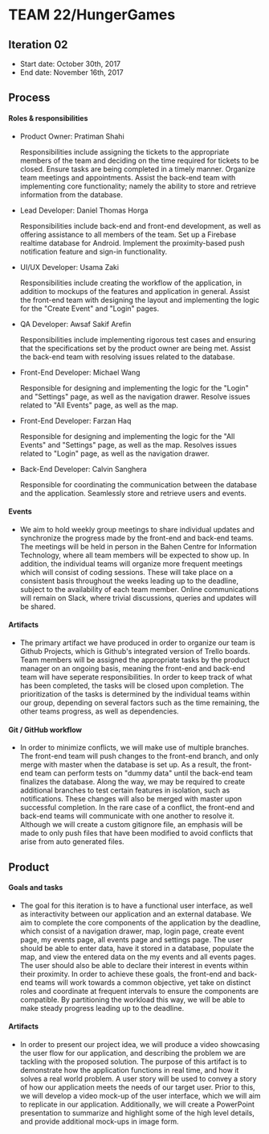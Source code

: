 # TEAM 22/HungerGames


## Iteration 02

 * Start date: October 30th, 2017
 * End date: November 16th, 2017

## Process

#### Roles & responsibilities

 * Product Owner: Pratiman Shahi
 
   Responsibilities include assigning the tickets to the appropriate members of the team and deciding on the time required for tickets to be closed. Ensure tasks are being completed in a timely manner. Organize team meetings and appointments. Assist the back-end team with implementing core functionality; namely the ability to store and retrieve information from the database.
 * Lead Developer: Daniel Thomas Horga
 
   Responsibilities include back-end and front-end development, as well as offering assistance to all members of the team. Set up a Firebase realtime database for Android. Implement the proximity-based push notification feature and sign-in functionality.
 * UI/UX Developer: Usama Zaki
 
   Responsibilities include creating the workflow of the application, in addition to mockups of the features and application in general. Assist the front-end team with designing the layout and implementing the logic for the "Create Event" and "Login" pages. 
 * QA Developer: Awsaf Sakif Arefin
 
   Responsibilities include implementing rigorous test cases and ensuring that the specifications set by the product owner are being met.  Assist the back-end team with resolving issues related to the database.
 * Front-End Developer: Michael Wang
   
   Responsible for designing and implementing the logic for the "Login" and "Settings" page, as well as the navigation drawer. Resolve issues related to "All Events" page, as well as the map. 
 * Front-End Developer: Farzan Haq
   
   Responsible for designing and implementing the logic for the "All Events" and "Settings" page, as well as the map. Resolves issues related to "Login" page, as well as the navigation drawer. 
 * Back-End Developer: Calvin Sanghera
 
   Responsible for coordinating the communication between the database and the application. Seamlessly store and retrieve users and events.

#### Events

 * We aim to hold weekly group meetings to share individual updates and synchronize the progress made by the front-end and back-end teams. The meetings will be held in person in the Bahen Centre for Information Technology, where all team members will be expected to show up. In addition, the individual teams will organize more frequent meetings which will consist of coding sessions. These will take place on a consistent basis throughout the weeks leading up to the deadline, subject to the availability of each team member. Online communications will remain on Slack, where trivial discussions, queries and updates will be shared.
 
#### Artifacts    
   
 * The primary artifact we have produced in order to organize our team is Github Projects, which is Github's integrated version of Trello boards. Team members will be assigned the appropriate tasks by the product manager on an ongoing basis, meaning the front-end and back-end team will have seperate responsibilities.  In order to keep track of what has been completed, the tasks will be closed upon completion. The prioritization of the tasks is determined by the individual teams within our group, depending on several factors such as the time remaining, the other teams progress, as well as dependencies.  

#### Git / GitHub workflow
 
 * In order to minimize conflicts, we will make use of multiple branches. The front-end team will push changes to the front-end branch, and only merge with master when the database is set up. As a result, the front-end team can perform tests on "dummy data" until the back-end team finalizes the database. Along the way, we may be required to create additional branches to test certain features in isolation, such as notifications. These changes will also be merged with master upon successful completion. In the rare case of a conflict, the front-end and back-end teams will communicate with one another to resolve it. Although we will create a custom gitignore file, an emphasis will be made to only push files that have been modified to avoid conflicts that arise from auto generated files. 
 

## Product

#### Goals and tasks
 
 * The goal for this iteration is to have a functional user interface, as well as interactivity between our application and an external database. We aim to complete the core components of the application by the deadline, which consist of a navigation drawer, map, login page, create event page, my events page, all events page and settings page. The user should be able to enter data, have it stored in a database, populate the map, and view the entered data on the my events and all events pages. The user should also be able to declare their interest in events within their proximity. In order to achieve these goals, the front-end and back-end teams will work towards a common objective, yet take on distinct roles and coordinate at frequent intervals to ensure the components are compatible. By partitioning the workload this way, we will be able to make steady progress leading up to the deadline. 
 
#### Artifacts
   
 * In order to present our project idea, we will produce a video showcasing the user flow for our application, and describing the problem we are tackling with the proposed solution. The purpose of this artifact is to demonstrate how the application functions in real time, and how it solves a real world problem. A user story will be used to convey a story of how our application meets the needs of our target user. Prior to this, we will develop a video mock-up of the user interface, which we will aim to replicate in our application. Additionally, we will create a PowerPoint presentation to summarize and highlight some of the high level details, and provide additional mock-ups in image form.  